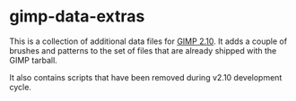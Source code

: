 ﻿# gimp-data-extras

This is a collection of additional data files for [GIMP 2.10](https://www.gimp.org/).
It adds a couple of brushes and patterns to the set of files
that are already shipped with the GIMP tarball.

It also contains scripts that have been removed during v2.10 development cycle.